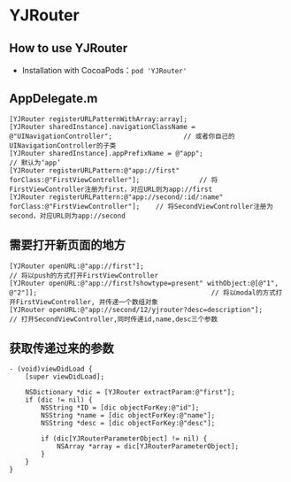 # YJRouter

## <a id="How to use YJRouter"></a>How to use YJRouter
* Installation with CocoaPods：`pod 'YJRouter'`

## <a id="AppDelegate.m"></a>AppDelegate.m
```objc
[YJRouter registerURLPatternWithArray:array];
[YJRouter sharedInstance].navigationClassName = @"UINavigationController";					// 或者你自己的UINavigationController的子类
[YJRouter sharedInstance].appPrefixName = @"app";											// 默认为‘app’
[YJRouter registerURLPattern:@"app://first" forClass:@"FirstViewController"];           	// 将FirstViewController注册为first，对应URL则为app://first
[YJRouter registerURLPattern:@"app://second/:id/:name" forClass:@"FirstViewController"];	// 将SecondViewController注册为second，对应URL则为app://second
```

## <a id="需要打开新页面的地方"></a>需要打开新页面的地方

```objc
[YJRouter openURL:@"app://first"];															// 将以push的方式打开FirstViewController
[YJRouter openURL:@"app://first?showtype=present" withObject:@[@"1", @"2"]];											// 将以modal的方式打开FirstViewController, 并传递一个数组对象
[YJRouter openURL:@"app://second/12/yjrouter?desc=description"];							// 打开SecondViewController,同时传递id,name,desc三个参数
```


## <a id="获取传递过来的参数"></a>获取传递过来的参数

```objc
- (void)viewDidLoad {
	[super viewDidLoad];

	NSDictionary *dic = [YJRouter extractParam:@"first"];
    if (dic != nil) {
        NSString *ID = [dic objectForKey:@"id"];
        NSString *name = [dic objectForKey:@"name"];
        NSString *desc = [dic objectForKey:@"desc"];

        if (dic[YJRouterParameterObject] != nil) {
            NSArray *array = dic[YJRouterParameterObject];
        }
    }
}
```